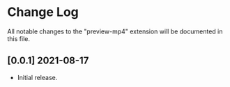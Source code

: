 # Change Log

All notable changes to the "preview-mp4" extension will be documented in this file.

## [0.0.1] 2021-08-17

- Initial release.